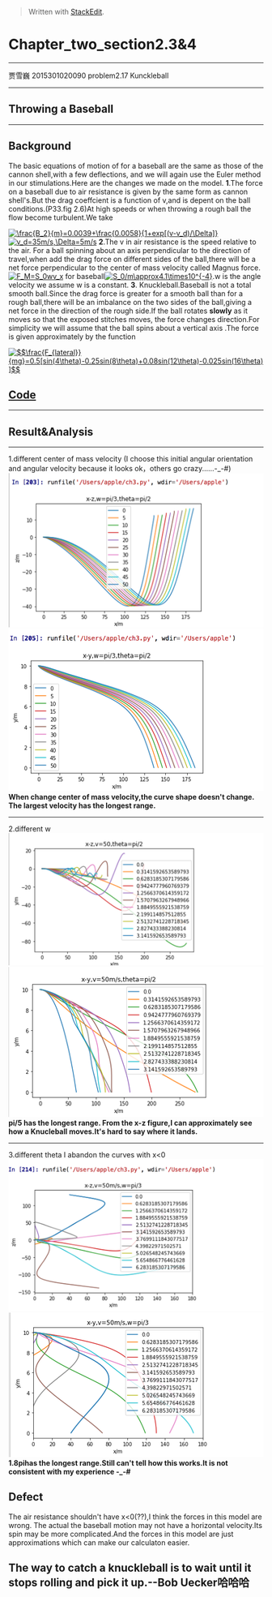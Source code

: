 ﻿


> Written with [StackEdit](https://stackedit.io/).
# Chapter_two_section2.3&4
--------------------

贾雪巍 2015301020090
problem2.17 Kunckleball

--------------------------
## Throwing a Baseball
-----------------------------------

## Background
The basic equations of motion of for a baseball are the same as those of the cannon shell,with a few deflections, and we will again use the Euler method in our stimulations.Here are the changes we made on the model.
**1**.The force on a baseball due to air resistance is given by the same form as cannon shell's.But the drag coeffcient is a function of v,and is depent on the ball conditions.(P33.fig 2.6)At high speeds or when throwing a rough ball the flow become turbulent.We take 

<a href="http://www.codecogs.com/eqnedit.php?latex=\frac{B_2}{m}=0.0039&plus;\frac{0.0058}{1&plus;exp[(v-v_d)/\Delta]}" target="_blank"><img src="http://latex.codecogs.com/gif.latex?\frac{B_2}{m}=0.0039&plus;\frac{0.0058}{1&plus;exp[(v-v_d)/\Delta]}" title="\frac{B_2}{m}=0.0039+\frac{0.0058}{1+exp[(v-v_d)/\Delta]}" /></a>
<a href="http://www.codecogs.com/eqnedit.php?latex=v_d=35m/s,\Delta=5m/s" target="_blank"><img src="http://latex.codecogs.com/gif.latex?v_d=35m/s,\Delta=5m/s" title="v_d=35m/s,\Delta=5m/s" /></a>
**2**.The v in air resistance is the speed relative to the air. For a ball spinning about an axis perpendicular to the direction of travel,when add the drag force on different sides of the ball,there will be a net force perpendicular to the center of mass velocity called Magnus force.
<a href="http://www.codecogs.com/eqnedit.php?latex=F_M=S_0wv_x" target="_blank"><img src="http://latex.codecogs.com/gif.latex?F_M=S_0wv_x" title="F_M=S_0wv_x" /></a>
for baseball<a href="http://www.codecogs.com/eqnedit.php?wlatex=S_0/m\approx4.1\times10^{-4}" target="_blank"><img src="http://latex.codecogs.com/gif.latex?S_0/m\approx4.1\times10^{-4}" title="S_0/m\approx4.1\times10^{-4}" /></a>.w is the angle velocity we assume w is a constant.
**3**.  Knuckleball.Baseball is not a total smooth ball.Since the drag force is greater for a smooth ball than for a rough ball,there will be an imbalance on the two sides of the ball,giving a net force in the direction of the rough side.If the ball rotates **slowly** as it moves so that the exposed stitches moves, the force changes direction.For simplicity we will assume that the ball spins about a vertical axis .The force is given approximately by the function

<a href="http://www.codecogs.com/eqnedit.php?latex=$$\frac{F_{lateral}}{mg}=0.5[sin(4\theta)-0.25sin(8\theta)&plus;0.08sin(12\theta)-0.025sin(16\theta)]$$" target="_blank"><img src="http://latex.codecogs.com/gif.latex?$$\frac{F_{lateral}}{mg}=0.5[sin(4\theta)-0.25sin(8\theta)&plus;0.08sin(12\theta)-0.025sin(16\theta)]$$" title="$$\frac{F_{lateral}}{mg}=0.5[sin(4\theta)-0.25sin(8\theta)+0.08sin(12\theta)-0.025sin(16\theta)]$$" /></a>


## [Code](https://github.com/jxw666/computationalphysics_N2015301020090/blob/master/ch3.py)
--------------------

## Result&Analysis
---------------------
1.different center of mass velocity
(I choose this initial angular orientation and angular velocity because it looks ok，others go crazy......-_-#)
![FIG1](https://github.com/jxw666/computationalphysics_N2015301020090/blob/master/ball1.png)
![fig2](https://github.com/jxw666/computationalphysics_N2015301020090/blob/master/ball2.png)
 **When change center of mass velocity,the curve shape doesn't change.**
 **The largest velocity has the longest range.**

---------------------------
2.different w
![fig3](https://github.com/jxw666/computationalphysics_N2015301020090/blob/master/ball3.png)
![fig4](https://github.com/jxw666/computationalphysics_N2015301020090/blob/master/ball4.png)
**pi/5 has the longest range.
From the x-z figure,I can approximately see how a Knucleball moves.It's hard to say where it lands.**

----------------
3.different theta
I abandon the curves with x<0
![fig5](https://github.com/jxw666/computationalphysics_N2015301020090/blob/master/ball5.png)
![fig6](https://github.com/jxw666/computationalphysics_N2015301020090/blob/master/ball6.png)
**1.8pihas the longest range.Still can't tell how this works.It is not consistent with my experience -_-#**
## Defect
The air resistance shouldn't have x<0(??),I think the forces in this model are wrong.
The actual the baseball motion may not have a horizontal velocity.Its spin may be more complicated.And the forces in this model are just approximations which can make our calculaton easier. 
## The way to catch a knuckleball is to wait until it stops rolling and pick it up.--Bob Uecker哈哈哈
